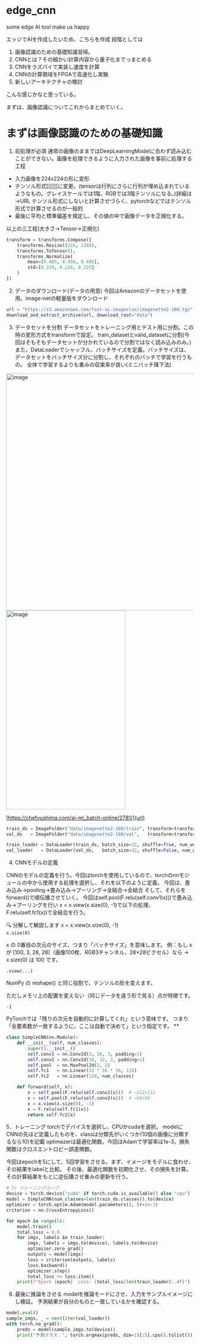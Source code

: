 # edge_cnn
some edge AI tool make us happy

エッジでAIを作成したいため、こちらを作成
段階としては
1. 画像認識のための基礎知識習得。
2. CNNとは？その細かい計算内容から量子化までっまとめる
3. CNNをラズパイで実装し速度を計算
4. CNNの計算領域をFPGAで高速化し実験
5. 新しいアーキテクチャの検討

こんな感じかなと思っている。

まずは、画像認識についてこれからまとめていく。


# まずは画像認識のための基礎知識

1. 前処理が必須
   通常の画像のままではDeepLearningModelに合わず読み込むことができない。画像を処理できるように入力された画像を事前に処理する工程
* 入力画像を224x224の形に変形
* テンソル形式[[[]]]に変更。(tensorは行列にさらに行列が埋め込まれているようなもの。グレイスケールでは1階、RGBでは3階テンソルになる。)詳細は→URL
テンソル形式にしないと計算させづらく、pytorchなどではテンソル形式で計算させるのが一般的
* 最後に平均と標準偏差を規定し、その値の中で画像データを正規化する。

以上の三工程(大きさ→Tensor→正規化)

```python
transform = transforms.Compose([
    transforms.Resize((224, 224)),
    transforms.ToTensor(),
    transforms.Normalize(
        mean=[0.485, 0.456, 0.406],
        std=[0.229, 0.224, 0.225]
    )
])
```

2. データのダウンロード(データの用意)
今回はAmazonのデータセットを使用。image-netの軽量版をダウンロード

```python
url = "https://s3.amazonaws.com/fast-ai-imageclas/imagenette2-160.tgz"
download_and_extract_archive(url, download_root="data")
```

3. データセットを分割
データセットをトレーニング用とテスト用に分割。この時の変形方式をtransformで設定。
train_datasetとvalid_datasetに分割(今回はそもそもデータセットが分かれているので分割ではなく読み込みのみ。)
また、DataLoaderでシャッフル、バッチサイズを定義。バッチサイズは、データセットをバッチサイズ分に分割し、それぞれのバッチで学習を行うもの。
全体で学習するよりも重みの収束率が良い(ミニバッチ降下法)

<img width="619" height="636" alt="image" src="https://github.com/user-attachments/assets/bab9214b-2848-45b8-ab32-641b85cbd085" />
<img width="320" height="534" alt="image" src="https://github.com/user-attachments/assets/9303b74a-fea9-4c71-a758-b5ed0c82d8ba" />

[https://chefyushima.com/ai-ml_batch-online/2781/](url)

```python
train_ds = ImageFolder("data/imagenette2-160/train", transform=transform)
val_ds   = ImageFolder("data/imagenette2-160/val",   transform=transform)

train_loader = DataLoader(train_ds, batch_size=32, shuffle=True, num_workers=0)
val_loader   = DataLoader(val_ds,   batch_size=32, shuffle=False, num_workers=0)
```

4. CNNモデルの定義

CNNのモデルの定義を行う。今回はtorchを使用しているので、torchのnnモジュールの中から使用する処理を選択し、それを以下のように定義。
今回は、畳み込み→pooling→畳み込み→プーリング→全結合→全結合
そして、それらをforward()で順伝播させていく。
今回はself.pool(F.relu(self.conv1(x)))で畳み込み→プーリングを行い
x = x.view(x.size(0), -1)で以下の処理、F.relu(self.fc1(x))で全結合を行う。

🔍 分解して解説します
x = x.view(x.size(0), -1)  
```x.size(0)```

x の 0番目の次元のサイズ、つまり「バッチサイズ」を意味します。
例：もし x が [100, 3, 28, 28]（画像100枚、RGB3チャンネル、28×28ピクセル）なら
→ x.size(0) は 100 です。

```.view(...)```

NumPy の reshape() と同じ役割で、テンソルの形を変えます。

ただしメモリ上の配置を変えない（同じデータを違う形で見る）点が特徴です。

```-1```

PyTorchでは「残りの次元を自動的に計算してくれ」という意味です。
つまり「全要素数が一致するように、ここは自動で決めて」という指定です。
**
 
```python
class SimpleCNN(nn.Module):
    def __init__(self, num_classes):
        super().__init__()
        self.conv1 = nn.Conv2d(3, 16, 3, padding=1)
        self.conv2 = nn.Conv2d(16, 32, 3, padding=1)
        self.pool  = nn.MaxPool2d(2, 2)
        self.fc1   = nn.Linear(32 * 56 * 56, 128)
        self.fc2   = nn.Linear(128, num_classes)

    def forward(self, x):
        x = self.pool(F.relu(self.conv1(x)))  # →112×112
        x = self.pool(F.relu(self.conv2(x)))  # →56×56
        x = x.view(x.size(0), -1)
        x = F.relu(self.fc1(x))
        return self.fc2(x)
```

5．トレーニング
torchでデバイスを選択し、CPUかcudaを選択。
modelにCNNの先ほど定義したものを、classは分類先がいくつか(10個の画像に分類するなら10)を記載
optimazerは最適化関数。今回はAdamで学習率は1e-3。損失関数はクロスエントロピー誤差関数。

今回はepochを5にして、5回学習をさせる。まず、イメージをモデルに食わせ、その結果をlabelと比較。
その後、最適化関数を初期化させ、その損失を計算。その計算結果をもとに逆伝播させ重みの更新を行う。

```python
# 5) トレーニングループ
device = torch.device("cuda" if torch.cuda.is_available() else "cpu")
model = SimpleCNN(num_classes=len(train_ds.classes)).to(device)
optimizer = torch.optim.Adam(model.parameters(), lr=1e-3)
criterion = nn.CrossEntropyLoss()

for epoch in range(5):
    model.train()
    total_loss = 0.0
    for imgs, labels in train_loader:
        imgs, labels = imgs.to(device), labels.to(device)
        optimizer.zero_grad()
        outputs = model(imgs)
        loss = criterion(outputs, labels)
        loss.backward()
        optimizer.step()
        total_loss += loss.item()
    print(f"Epoch {epoch}  Loss: {total_loss/len(train_loader):.4f}")
```

6. 最後に推論をさせる
modelを推論モードにさせ、入力をサンプルイメージにし検証。
予測結果が自分のものと一致しているかを確認する。

```python
model.eval()
sample_imgs, _ = next(iter(val_loader))
with torch.no_grad():
    preds = model(sample_imgs.to(device))
    print("予測クラス：", torch.argmax(preds, dim=1)[:5].cpu().tolist())
```
